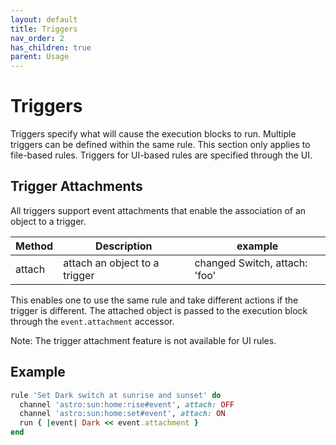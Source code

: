 ```yaml
---
layout: default
title: Triggers
nav_order: 2
has_children: true
parent: Usage
---
```


# Triggers

Triggers specify what will cause the execution blocks to run. Multiple triggers can be defined within the same rule. This section only applies to file-based rules. Triggers for UI-based rules are specified through the UI.

## Trigger Attachments

All triggers support event attachments that enable the association of an object to a trigger.

| Method | Description                   | example                       |
| ------ | ----------------------------- | ----------------------------- |
| attach | attach an object to a trigger | changed Switch, attach: 'foo' |

This enables one to use the same rule and take different actions if the trigger is different. The attached object is passed to the execution block through the `event.attachment` accessor.

Note: The trigger attachment feature is not available for UI rules.

## Example

```ruby
rule 'Set Dark switch at sunrise and sunset' do
  channel 'astro:sun:home:rise#event', attach: OFF
  channel 'astro:sun:home:set#event', attach: ON
  run { |event| Dark << event.attachment }
end
```

